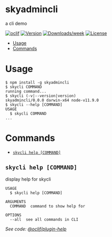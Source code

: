 skyadmincli
========

a cli demo

[![oclif](https://img.shields.io/badge/cli-oclif-brightgreen.svg)](https://oclif.io)
[![Version](https://img.shields.io/npm/v/skyadmincli.svg)](https://npmjs.org/package/skyadmincli)
[![Downloads/week](https://img.shields.io/npm/dw/skyadmincli.svg)](https://npmjs.org/package/skyadmincli)
[![License](https://img.shields.io/npm/l/skyadmincli.svg)](https://github.com/sky-admin/cli-demo/blob/master/package.json)

<!-- toc -->
* [Usage](#usage)
* [Commands](#commands)
<!-- tocstop -->
# Usage
<!-- usage -->
```sh-session
$ npm install -g skyadmincli
$ skycli COMMAND
running command...
$ skycli (-v|--version|version)
skyadmincli/0.0.0 darwin-x64 node-v11.9.0
$ skycli --help [COMMAND]
USAGE
  $ skycli COMMAND
...
```
<!-- usagestop -->
# Commands
<!-- commands -->
* [`skycli help [COMMAND]`](#skycli-help-command)

## `skycli help [COMMAND]`

display help for skycli

```
USAGE
  $ skycli help [COMMAND]

ARGUMENTS
  COMMAND  command to show help for

OPTIONS
  --all  see all commands in CLI
```

_See code: [@oclif/plugin-help](https://github.com/oclif/plugin-help/blob/v2.1.6/src/commands/help.ts)_
<!-- commandsstop -->
